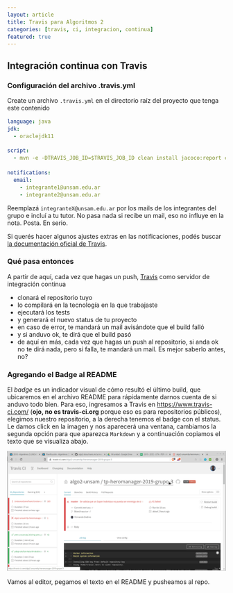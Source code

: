 ```yaml
---
layout: article
title: Travis para Algoritmos 2
categories: [travis, ci, integracion, continua]
featured: true
---
```


## Integración continua con Travis

### Configuración del archivo .travis.yml

Create un archivo `.travis.yml` en el directorio raíz del proyecto que tenga este contenido

```yml
language: java
jdk:
  - oraclejdk11

script:
  - mvn -e -DTRAVIS_JOB_ID=$TRAVIS_JOB_ID clean install jacoco:report coveralls:report

notifications:
  email:
    - integrante1@unsam.edu.ar
    - integrante2@unsam.edu.ar
```

Reemplazá `integranteX@unsam.edu.ar` por los mails de los integrantes del grupo e incluí a tu tutor. No pasa nada si recibe un mail, eso no influye en la nota. Posta. En serio.

Si querés hacer algunos ajustes extras en las notificaciones, podés buscar [la documentación oficial de Travis](https://docs.travis-ci.com/user/notifications/#Configuring-email-notifications).

### Qué pasa entonces

A partir de aquí, cada vez que hagas un push, [Travis](https://www.travis-ci.com/) como servidor de integración continua

- clonará el repositorio tuyo
- lo compilará en la tecnología en la que trabajaste
- ejecutará los tests
- y generará el nuevo status de tu proyecto
- en caso de error, te mandará un mail avisándote que el build falló
- y si anduvo ok, te dirá que el build pasó
- de aquí en más, cada vez que hagas un push al repositorio, si anda ok no te dirá nada, pero si falla, te mandará un mail. Es mejor saberlo antes, no?

### Agregando el Badge al README

El _badge_ es un indicador visual de cómo resultó el último build, que ubicaremos en el archivo README para rápidamente darnos cuenta de si anduvo todo bien. Para eso, ingresamos a Travis en https://www.travis-ci.com/ (**ojo, no es travis-ci.org** porque eso es para repositorios públicos), elegimos nuestro repositorio, a la derecha tenemos el badge con el status. Le damos click en la imagen y nos aparecerá una ventana, cambiamos la segunda opción para que aparezca `Markdown` y a continuación copiamos el texto que se visualiza abajo. 

![](/img/wiki/travisStatusBadge2.gif)

Vamos al editor, pegamos el texto en el README y pusheamos al repo.
